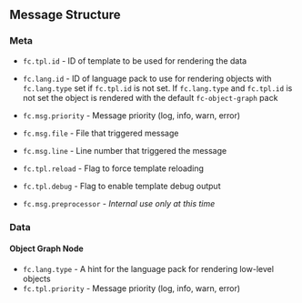 

## Message Structure ##

### Meta ###

  * `fc.tpl.id` - ID of template to be used for rendering the data
  * `fc.lang.id` - ID of language pack to use for rendering objects with `fc.lang.type` set if `fc.tpl.id` is not set. If `fc.lang.type` and `fc.tpl.id` is not set the object is rendered with the default `fc-object-graph` pack
  * `fc.msg.priority` - Message priority (log, info, warn, error)
  * `fc.msg.file` - File that triggered message
  * `fc.msg.line` - Line number that triggered the message

  * `fc.tpl.reload` - Flag to force template reloading
  * `fc.tpl.debug` - Flag to enable template debug output

  * `fc.msg.preprocessor` - *Internal use only at this time*


### Data ###

#### Object Graph Node ####

  * `fc.lang.type` - A hint for the language pack for rendering low-level objects
  * `fc.tpl.priority` - Message priority (log, info, warn, error)